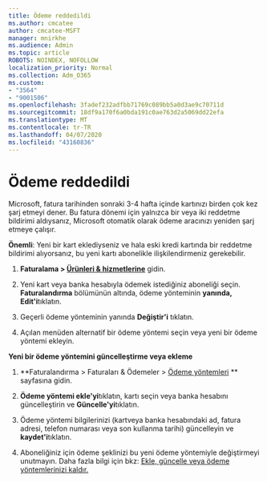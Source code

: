 ```yaml
---
title: Ödeme reddedildi
ms.author: cmcatee
author: cmcatee-MSFT
manager: mnirkhe
ms.audience: Admin
ms.topic: article
ROBOTS: NOINDEX, NOFOLLOW
localization_priority: Normal
ms.collection: Adm_O365
ms.custom:
- "3564"
- "9001506"
ms.openlocfilehash: 3fadef232adfbb71769c089bb5a0d3ae9c70711d
ms.sourcegitcommit: 18df9a170f6a0bda191c0ae763d2a5069dd22efa
ms.translationtype: MT
ms.contentlocale: tr-TR
ms.lasthandoff: 04/07/2020
ms.locfileid: "43160836"
---
```

# <a name="payment-declined"></a>Ödeme reddedildi

Microsoft, fatura tarihinden sonraki 3-4 hafta içinde kartınızı birden çok kez şarj etmeyi dener.  Bu fatura dönemi için yalnızca bir veya iki reddetme bildirimi aldıysanız, Microsoft otomatik olarak ödeme aracınızı yeniden şarj etmeye çalışır.  

**Önemli**: Yeni bir kart eklediyseniz ve hala eski kredi kartında bir reddetme bildirimi alıyorsanız, bu yeni kartı abonelikle ilişkilendirmeniz gerekebilir.

1. **Faturalama > [Ürünleri & hizmetlerine](https://go.microsoft.com/fwlink/p/?linkid=842054)** gidin.

2. Yeni kart veya banka hesabıyla ödemek istediğiniz aboneliği seçin. **Faturalandırma** bölümünün altında, ödeme yönteminin **yanında, Edit'i**tıklatın.

3. Geçerli ödeme yönteminin yanında **Değiştir'i** tıklatın.

4. Açılan menüden alternatif bir ödeme yöntemi seçin veya yeni bir ödeme yöntemi ekleyin.

**Yeni bir ödeme yöntemini güncelleştirme veya ekleme**

1. **Faturalandırma > Faturaları & Ödemeler > [Ödeme yöntemleri](https://go.microsoft.com/fwlink/p/?linkid=2018806) ** sayfasına gidin.

2. **Ödeme yöntemi ekle'yi**tıklatın, kartı seçin veya banka hesabını güncelleştirin ve **Güncelle'yi**tıklatın.

3. Ödeme yöntemi bilgilerinizi (kartveya banka hesabındaki ad, fatura adresi, telefon numarası veya son kullanma tarihi) güncelleyin ve **kaydet'i**tıklatın.

4. Aboneliğiniz için ödeme şeklinizi bu yeni ödeme yöntemiyle değiştirmeyi unutmayın. Daha fazla bilgi için bkz: [Ekle, güncelle veya ödeme yöntemlerinizi kaldır.](https://go.microsoft.com/fwlink/?linkid=2118133) 
